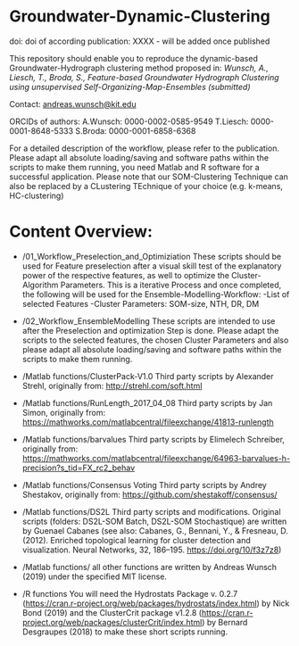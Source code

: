 # Groundwater-Dynamic-Clustering
doi:
doi of according publication: XXXX - will be added once published

This repository should enable you to reproduce the dynamic-based Groundwater-Hydrograph clustering method proposed in: *Wunsch, A., Liesch, T., Broda, S., Feature-based Groundwater Hydrograph Clustering using unsupervised Self-Organizing-Map-Ensembles (submitted)*

Contact: andreas.wunsch@kit.edu 

ORCIDs of authors:
A.Wunsch: 0000-0002-0585-9549
T.Liesch: 0000-0001-8648-5333
S.Broda: 0000-0001-6858-6368

For a detailed description of the workflow, please refer to the publication.
Please adapt all absolute loading/saving and software paths within the scripts to make them running, you need Matlab and R software for  a successful application.
Please note that our SOM-Clustering Technique can also be replaced by a CLustering TEchnique of your choice (e.g. k-means, HC-clustering)
# Content Overview:
* /01_Workflow_Preselection_and_Optimiziation
These scripts should be used for Feature preselection after a visual skill test of the explanatory power of the respective features, as well to optimize the Cluster-Algorithm Parameters. This is a iterative Process and once completed, the following will be used for the Ensemble-Modelling-Workflow:
-List of selected Features
-Cluster Parameters: SOM-size, NTH, DR, DM

* /02_Workflow_EnsembleModelling
These scripts are intended to use after the Preselection and optimization Step is done. 
Please adapt the scripts to the selected features, the chosen Cluster Parameters and also please adapt all absolute loading/saving and software paths within the scripts to make them running. 

* /Matlab functions/ClusterPack-V1.0
Third party scripts by Alexander Strehl, originally from: http://strehl.com/soft.html

* /Matlab functions/RunLength_2017_04_08
Third party scripts by Jan Simon, originally from: https://mathworks.com/matlabcentral/fileexchange/41813-runlength

* /Matlab functions/barvalues
Third party scripts by Elimelech Schreiber, originally from: https://mathworks.com/matlabcentral/fileexchange/64963-barvalues-h-precision?s_tid=FX_rc2_behav

* /Matlab functions/Consensus Voting
Third party scripts by Andrey Shestakov, originally from: https://github.com/shestakoff/consensus/

* /Matlab functions/DS2L
Third party scripts and modifications. Original scripts (folders: DS2L-SOM Batch, DS2L-SOM Stochastique) are written by Guenael Cabanes (see also: Cabanes, G., Bennani, Y., & Fresneau, D. (2012). Enriched topological learning for cluster detection and visualization. Neural Networks, 32, 186–195. https://doi.org/10/f3z7z8)

* /Matlab functions/
all other functions are written by Andreas Wunsch (2019) under the specified MIT license.

* /R functions
You will need the Hydrostats Package v.	0.2.7 (https://cran.r-project.org/web/packages/hydrostats/index.html) by Nick Bond (2019) and the ClusterCrit package 	v1.2.8 (https://cran.r-project.org/web/packages/clusterCrit/index.html) by 	Bernard Desgraupes (2018) to make these short scripts running. 
